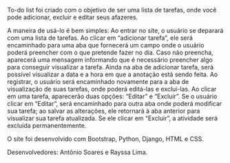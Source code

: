 To-do list foi criado com o objetivo de ser uma lista de tarefas, onde você pode adicionar, excluir e editar seus afazeres.

A maneira de usá-lo é bem simples:
Ao entrar no site, o usuário se deparará com uma lista de tarefas. Ao clicar em “adicionar tarefa”, ele será encaminhado para uma aba que fornecerá um campo onde o usuário poderá preencher com o que pretende fazer no dia. Caso não preencha, aparecerá uma mensagem informando que é necessário preencher algo para conseguir visualizar a tarefa. Ainda na aba de adicionar tarefa, será possível visualizar a data e a hora em que a anotação está sendo feita. Ao registrar, o usuário será encaminhado novamente para a aba de visualização de suas tarefas, onde poderá editá-las e excluí-las. Ao clicar em uma tarefa, aparecerão duas opções: “Editar” e “Excluir”. Se o usuário clicar em “Editar”, será encaminhado para outra aba onde poderá modificar sua tarefa; ao salvar as alterações, ele retornará à aba anterior para visualizar sua tarefa atualizada.
Se ele clicar em “Excluir”, a atividade será excluída permanentemente.

O site foi desenvolvido com Bootstrap, Python, Django, HTML e CSS.

Desenvolvedores: Antônio Soares e Rayssa Lima.
